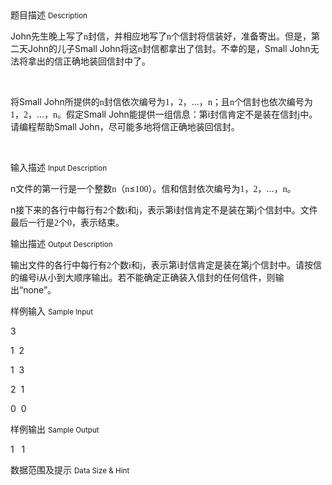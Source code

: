 <div class="panel panel-default">
<div class="area-title">
<span>
题目描述
<small>Description</small>
</span></div>
<div class="panel-body">

<p>John<span style="">先生晚上写了</span><span style="font-family: 'Times New Roman';">n</span><span style="">封信，并相应地写了</span><span style="font-family: 'Times New Roman';">n</span><span style="">个信封将信装好，准备寄出。但是，第二天</span>John<span style="">的儿子</span>Small John将这<span style="font-family: 'Times New Roman';">n</span><span style="">封信都拿出了信封。不幸的是，</span>Small John无法将拿出的信正确地装回信封中了。</p>
<p> </p>
<p>将Small John所提供的<span style="font-family: 'Times New Roman';">n</span><span style="">封信依次编号为</span><span style="font-family: 'Times New Roman';">1</span><span style="">，</span><span style="font-family: 'Times New Roman';">2</span><span style="">，…，</span><span style="font-family: 'Times New Roman';">n</span><span style="">；且</span><span style="font-family: 'Times New Roman';">n</span><span style="">个信封也依次编号为</span><span style="font-family: 'Times New Roman';">1</span><span style="">，</span><span style="font-family: 'Times New Roman';">2</span><span style="">，…，</span><span style="font-family: 'Times New Roman';">n</span><span style="">。假定</span>Small John能提供一组信息：第i封信肯定不是装在信封<span style="font-family: 'Times New Roman';">j</span><span style="">中。请编程帮助</span>Small John，尽可能多地将信正确地装回信封。</p>
<p> </p>

</div>
</div>

<div class="panel panel-default">
<div class="area-title">
<span>
输入描述
<small>Input Description</small>
</span></div>
<div class="panel-body">
<p>n文件的第一行是一个整数<span style="font-family: 'Times New Roman';">n</span><span style="">（</span><span style="font-family: 'Times New Roman';">n</span><span style="">≤</span><span style="font-family: 'Times New Roman';">100</span><span style="">）。信和信封依次编号为</span><span style="font-family: 'Times New Roman';">1</span><span style="">，</span><span style="font-family: 'Times New Roman';">2</span><span style="">，…，</span><span style="font-family: 'Times New Roman';">n</span><span style="">。</span></p>
<p>n接下来的各行中每行有<span style="font-family: 'Times New Roman';">2</span><span style="">个数</span><span style="font-family: 'Times New Roman';">i</span><span style="">和</span><span style="font-family: 'Times New Roman';">j</span><span style="">，表示第</span>i封信肯定不是装在第j个信封中。文件最后一行是<span style="font-family: 'Times New Roman';">2</span><span style="">个</span><span style="font-family: 'Times New Roman';">0</span><span style="">，表示结束。</span></p>

</div>
</div>
<div  class="panel panel-default">
<div class="area-title">
<span>
输出描述
<small>Output Description</small>
</span></div>
<div class="panel-body">

<p class="p0">输出文件的各行中每行有<span style="font-family: 'Times New Roman';">2</span><span style="font-family: 宋体;">个数</span><span style="font-family: 'Times New Roman';">i</span><span style="font-family: 宋体;">和</span><span style="font-family: 'Times New Roman';">j</span><span style="font-family: 宋体;">，表示第</span>i封信肯定是装在第<span style="font-family: 'Times New Roman';">j</span><span style="font-family: 宋体;">个信封中。请按信的编号</span>i从小到大顺序输出。若不能确定正确装入信封的任何信件，则输出&ldquo;none&rdquo;。</p>

</div>
</div>


<div class="panel panel-default">
<div class="area-title">
<span>
样例输入
<small>Sample Input</small>
</span></div>
<div class="panel-body">
<p>3</p>
<p>1  2</p>
<p>1  3</p>
<p>2  1</p>
<p>0  0</p>

</div>
</div>

<div class="panel panel-default">
<div class="area-title">
<span>
样例输出
<small>Sample Output</small>
</span></div>
<div class="panel-body">
<p>1   1</p>

</div>
</div>

<div class="panel panel-default">
<div class="area-title">
<span>
数据范围及提示
<small>Data Size & Hint</small>
</span></div>
<div class="panel-body">

</div>
</div>